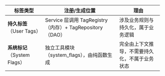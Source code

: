  | 标签类型                     | 注册/生成位置                                            | 理由                                           |
 | ----------------------       | -----------------------------------------------          | -----------------------                        |
 | **持久标签**（User Tags）    | Service 层调用 TagRegistry（内存）+ TagRepository（DAO） | 涉及业务规则与持久化，属于业务逻辑             |
 | **系统标记**（System Flags） | 独立工具模块（system\_flags），由纯函数生成              | 完全由上下文推导，不需要持久化，不属于业务状态 |

